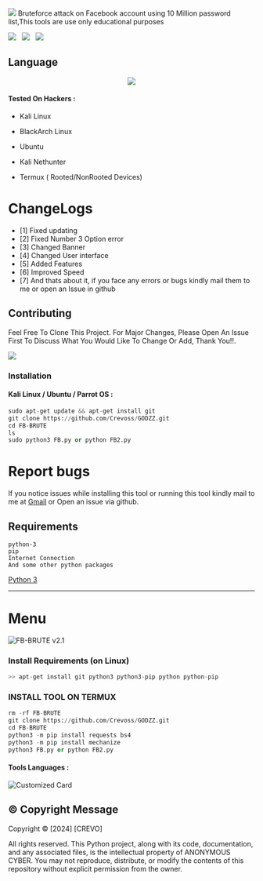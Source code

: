 <img src="https://github.com/Crevoss/FB-BRUTE/blob/master/image/ScreenShot_20231003233601.png" float="center">
Bruteforce attack on Facebook account using 10 Million password list,This tools are use only educational purposes
<p>
 <img src="https://img.shields.io/github/stars/Crevoss/FB-BRUTE?color=%23DF0067&style=for-the-badge"/> &nbsp;
 <img src="https://img.shields.io/github/forks/Crevoss/FB-BRUTE?color=%239999FF&style=for-the-badge"/> &nbsp;
 <img src="https://img.shields.io/github/license/Crevoss/FB-BRUTE?color=%23E8E8E8&style=for-the-badge"/> &nbsp;
 
</p>

## Language</br>

 <p align="center"><img src="https://img.shields.io/badge/Python-FFDD00?style=for-the-badge&logo=python&logoColor=blue"/>
 
 #### Tested On Hackers :

* Kali Linux

* BlackArch Linux

* Ubuntu

* Kali Nethunter

* Termux ( Rooted/NonRooted Devices)

# ChangeLogs
- [1] Fixed updating
- [2] Fixed Number 3 Option error
- [3] Changed Banner
- [4] Changed User interface
- [5] Added Features
- [6] Improved Speed
- [7] And thats about it, if you face any errors or bugs kindly mail them to me or open an Issue in github

## Contributing
Feel Free To Clone This Project. For Major Changes, Please Open An Issue First To Discuss What You Would Like To Change Or Add, Thank You!!.

<img src="https://github.com/Crevoss/Crevoss/blob/master/Warning.gif" float="center">

### Installation
#### Kali Linux / Ubuntu / Parrot OS :
```python
sudo apt-get update && apt-get install git
git clone https://github.com/Crevoss/GODZZ.git
cd FB-BRUTE
ls
sudo python3 FB.py or python FB2.py
```

# Report bugs
If you notice issues while installing this tool or running this tool kindly mail to me at <a href="mailto: AnonyminHack5@protonmail.com">Gmail</a> or Open an issue via github.

## Requirements 
```
python-3
pip
Internet Connection
And some other python packages
``` 
[Python 3](https://www.python.org/downloads/)

<hr>

# Menu
<img src="https://github.com/Crevoss/FB-BRUTE/blob/master/image/ScreenShot_20231003233812.png" alt="FB-BRUTE v2.1" float="center"/>

### Install Requirements (on Linux)

```python
>> apt-get install git python3 python3-pip python python-pip
```

### INSTALL TOOL ON TERMUX
```python
rm -rf FB-BRUTE
git clone https://github.com/Crevoss/GODZZ.git
cd FB-BRUTE
python3 -m pip install requests bs4
python3 -m pip install mechanize
python3 FB.py or python FB2.py

```

#### Tools Languages :

![Customized Card](https://github-readme-stats.vercel.app/api/pin?username=Crevoss&repo=FB-BRUTE&title_color=fff&icon_color=f9f9f9&text_color=9f9f9f&bg_color=151515)

## ©️ Copyright Message
Copyright © [2024] [CREVO]

All rights reserved. This Python project, along with its code, documentation, and any associated files, is the intellectual property of ANONYMOUS CYBER. You may not reproduce, distribute, or modify the contents of this repository without explicit permission from the owner.
